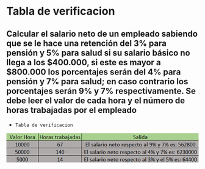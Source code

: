 # Tabla de verificacion

## Calcular el salario neto de un empleado sabiendo que se le hace una retención del 3% para pensión y 5% para salud si su salario básico no llega a los $400.000, si este es mayor a $800.000 los porcentajes serán del 4% para pensión y 7% para salud; en caso contrario los porcentajes serán 9% y 7% respectivamente. Se debe leer el valor de cada hora y el número de horas trabajadas por el empleado

- `Tabla de verificacion`

![Ejercicio 9](../img/ejer9.png "Tabla de verificacion")
